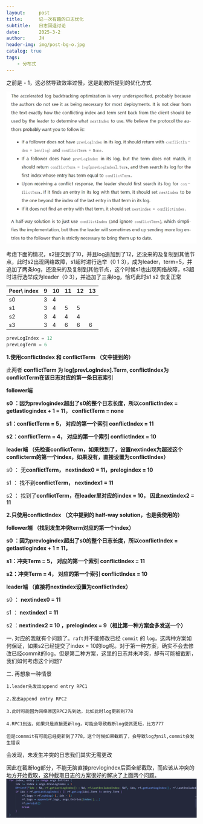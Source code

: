 ```yaml
---
layout:     post
title:      记一次有趣的日志优化
subtitle:   日志回退讨论
date:       2025-3-2
author:     JH
header-img: img/post-bg-o.jpg
catalog: true
tags:
    - 分布式
---
```

之前是 - 1，这必然导致效率过慢，这是助教所提到的优化方式

![1740886357374](images/2025-03-02-日志优化讨论/1740886357374.png)

考虑下面的情况，s2提交到了10，并且log追加到了12，还没来的及复制到其他节点，此时s2出现网络故障，s1超时进行选举（0 1 3），成为leader，term=5，并追加了两条log，还没来的及复制到其他节点，这个时候s1也出现网络故障，s3超时进行选举成为leader（0 3），并追加了三条log，恰巧此时s1 s2 恢复正常


| Peer\\ index | 9 | 10 | 11 | 12 | 13 |
| ------------ | - | -- | -- | -- | -- |
| s0           | 3 | 4  |    |    |    |
| s1           | 3 | 4  | 5  | 5  |    |
| s2           | 3 | 4  | 4  | 4  |    |
| s3           | 3 | 4  | 6  | 6  | 6  |

```go
prevLogIndex = 12
prevLogTerm = 6
```

**1.使用conflictIndex 和 conflictTerm （文中提到的）**

此两者 **conflictTerm 为 log[**prevLogIndex**].Term, conflictIndex为conflictTerm在该日志对应的第一条日志索引**

**follower端**

**s0 ：因为prevlogindex超出了s0的整个日志长度，所以conflictIndex = getlastlogindex + 1 = 11， conflictTerm = none**

**s1：conflictTerm = 5， 对应的第一个索引 conflictIndex = 11**

**s2：conflictTerm = 4， 对应的第一个索引 conflictIndex = 10**

**leader端 （先检查conflictTerm，如果找到了，设置nextindex为超过这个conflicterm的第一个index，如果没有，直接设置为conflictIndex）**

s0 ： 无**conflictTerm， nextindex0 = 11，prelogindex = 10**

s1 ： 找不到**conflictTerm， nextindex1 = 11**

s2 ： 找到了**conflictTerm，在leader里对应的index = 10， 因此nextindex2 = 11**

**2.只使用conflictIndex （文中提到的 half-way solution，也是我使用的）**

**follower端 （找到发生冲突term对应的第一个index）**

**s0 ：因为prevlogindex超出了s0的整个日志长度，所以conflictIndex = getlastlogindex + 1 = 11，**

**s1：冲突Term = 5， 对应的第一个索引 conflictIndex = 11**

**s2：冲突Term = 4， 对应的第一个索引 conflictIndex = 10**

**leader端 （直接将nextindex设置为conflictIndex）**

s0 ：  **nextindex0 = 11**

s1 ：  **nextindex1 = 11**

s2 ：**nextindex2 = 10 ，prelogindex = 9（相比第一种方案会多发送一个）**

一. 对应的我就有个问题了。`raft`并不能修改已经 `commit` 的 `log`，这两种方案如何保证，如果s2已经提交了index  = 10的log呢。对于第一种方案，确实不会去修改已经commit的log。但是第二种方案，这里的日志并未冲突，却有可能被截断，我们如何考虑这个问题?

二. 再想象一种情景

```1.leader先发出append
1.leader先发出append entry RPC1

2.发出append entry RPC2

3.此时可能因为网络原因RPC2先到达，比如此时log更新到778

4.RPC1到达，如果只是直接更新log，可能会导致截断log使其更短，比方777

但是conmmit有可能已经更新到了778，这个时候如果截断了，会导致log为nil,commit会发生错误
```

会发现，未发生冲突的日志我们其实无需更改

因此在截断log部分，不能无脑直接prevlogindex后面全部截取，而应该从冲突的地方开始截取，这种截取日志的方案很好的解决了上面两个问题。
![1740886528739](images/2025-03-02-日志优化讨论/1740886528739.png)

